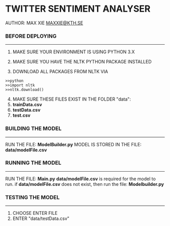 # TWITTER SENTIMENT ANALYSER
AUTHOR: MAX XIE MAXXIE@KTH.SE

### BEFORE DEPLOYING
--------------------------

1. MAKE SURE YOUR ENVIRONMENT IS USING PYTHON 3.X

2. MAKE SURE YOU HAVE THE NLTK PYTHON PACKAGE INSTALLED 

3. DOWNLOAD ALL PACKAGES FROM NLTK VIA
  ```
  >>python
  >>import nltk
  >>nltk.download()
  ```
  
4. MAKE SURE THESE FILES EXIST IN THE FOLDER "data":
  1. **trainData.csv**
  2. **testData.csv**
  3. **test.csv**

### BUILDING THE MODEL
--------------------------
RUN THE FILE: **ModelBuilder.py**
MODEL IS STORED IN THE FILE: **data/modelFile.csv**

### RUNNING THE MODEL
--------------------------
RUN THE FILE: **Main.py**
**data/modelFile.csv** is required for the model to run.
if **data/modelFile.csv** does not exist, then run the file: **Modelbuilder.py**

### TESTING THE MODEL
--------------------------
1. CHOOSE ENTER FILE
2. ENTER "data/testData.csv"
